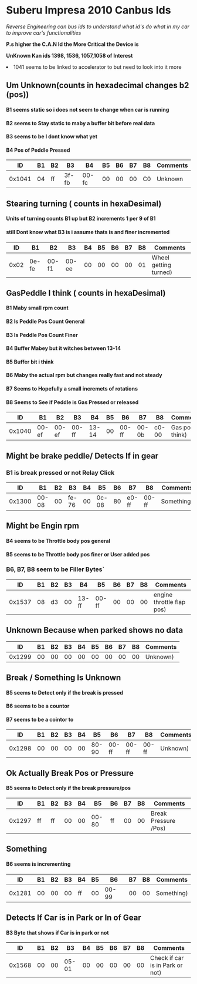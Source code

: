 # Suberu Impresa 2010 Canbus Ids


*Reverse Engineering can bus ids to understand what id's do what in my car to improve car's functionalities*

**P.s higher the C.A.N Id the More Critical the Device is**

**UnKnown Kan ids  1398, 1536, 1057,1058 of Interest**

<li> 1041 seems to be linked to accelerator to but need to look into it more 


## Um Unknown(counts in hexadecimal changes b2 (pos))
#### B1 seems static so i does not seem to change when car is running
#### B2 seems to Stay static to maby a buffer bit before real data
#### B3 seems to be I dont know what yet
#### B4 Pos of Peddle Pressed

 ID      | B1   | B2   | B3   | B4   | B5   | B6   | B7   | B8   | Comments      |
| ------- | ---- | ---- | ---- | ---- | ---- | ---- | ---- | ---- | ------------- |
| 0x1041   | 04   | ff   | 3f-fb  | 00-fc   | 00   | 00   | 00   | C0   | Unknown|



## Stearing turning ( counts in hexaDesimal)
#### Units of turning counts B1 up but B2 increments 1 per 9 of B1
#### still Dont know what B3 is i assume thats is and finer incremented
ID      | B1   | B2   | B3   | B4   | B5   | B6   | B7   | B8   | Comments      |
| ------- | ---- | ---- | ---- | ---- | ---- | ---- | ---- | ---- | ------------- |
| 0x02   | 0e-fe   | 00-f1   | 00-ee  | 00   | 00   | 00   | 00   | 01   | Wheel getting turned)|


## GasPeddle I think ( counts in hexaDesimal)
#### B1 Maby small rpm count
#### B2 Is Peddle Pos Count General
#### B3 Is Peddle Pos Count Finer
#### B4 Buffer Mabey but it witches between 13-14
#### B5 Buffer bit i think
#### B6 Maby the actual rpm but changes really fast and not steady
#### B7 Seems to Hopefully a small incremets of rotations 
#### B8 Seems to See if Peddle is Gas Pressed or released
ID      | B1   | B2   | B3   | B4   | B5   | B6   | B7   | B8   | Comments      |
| ------- | ---- | ---- | ---- | ---- | ---- | ---- | ---- | ---- | ------------- |
| 0x1040  | 00-ef   | 00-ef  | 00-ff  | 13-14 | 00   | 00-ff   | 00-0b   | c0-00   | Gas pos i think)|


    
## Might be brake peddle/ Detects If in gear
### B1 is break pressed or not Relay Click

ID      | B1   | B2   | B3   | B4   | B5   | B6   | B7   | B8   | Comments      |
| ------- | ---- | ---- | ---- | ---- | ---- | ---- | ---- | ---- | ------------- |
| 0x1300 | 00-08   | 00 |  fe-76 | 00  | 0c-08   | 80   | e0-ff   | 00-ff   | Something)|


 
## Might be Engin rpm
#### B4 seems to be Throttle body pos general
#### B5 seems to be Throttle body pos finer or User added pos
### B6, B7, B8 seem to be Filler Bytes`

ID      | B1   | B2   | B3   | B4   | B5   | B6   | B7   | B8   | Comments      |
| ------- | ---- | ---- | ---- | ---- | ---- | ---- | ---- | ---- | ------------- |
| 0x1537 | 08   | d3    |  00 | 13-ff  | 00-ff   | 00   | 00   | 00   | engine throttle flap pos)|


## Unknown Because when parked shows no data
ID      | B1   | B2   | B3   | B4   | B5   | B6   | B7   | B8   | Comments      |
| ------- | ---- | ---- | ---- | ---- | ---- | ---- | ---- | ---- | ------------- |
| 0x1299 | 00   |00    |  00 | 00  | 00   | 00   | 00   | 00   | Unknown)|


## Break / Something Is Unknown
#### B5 seems to Detect only if the break is pressed 
#### B6 seems to be a countor 
#### B7 seems to be a cointor to
ID      | B1   | B2   | B3   | B4   | B5   | B6   | B7   | B8   | Comments      |
| ------- | ---- | ---- | ---- | ---- | ---- | ---- | ---- | ---- | ------------- |
| 0x1298 | 00   |00    |  00 | 00  | 80-90   | 00-ff   | 00-ff   | 00-ff   | Unknown)|


## Ok Actually Break Pos or Pressure
#### B5 seems to Detect only if the break pressure/pos
ID      | B1   | B2   | B3   | B4   | B5   | B6   | B7   | B8   | Comments      |
| ------- | ---- | ---- | ---- | ---- | ---- | ---- | ---- | ---- | ------------- |
| 0x1297 | ff   |ff    |  00 | 00  | 00-80   | ff   | 00   |00   | Break Pressure /Pos)|



## Something
#### B6 seems is incrementing
ID      | B1   | B2   | B3   | B4   | B5   | B6   | B7   | B8   | Comments      |
| ------- | ---- | ---- | ---- | ---- | ---- | ---- | ---- | ---- | ------------- |
| 0x1281 | 00   |00    |  00 | ff  | 00   | 00-99   | 00   |00   | Something)|



## Detects If Car is in Park or In of Gear
#### B3 Byte that shows if Car is in park or not
ID      | B1   | B2   | B3   | B4   | B5   | B6   | B7   | B8   | Comments      |
| ------- | ---- | ---- | ---- | ---- | ---- | ---- | ---- | ---- | ------------- |
| 0x1568 | 00   |00    |  05-01 | 00  | 00   | 00   | 00   |00   |  Check if car is in Park or not)|


